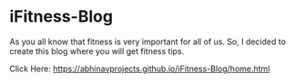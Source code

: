 # iFitness-Blog
As you all know that fitness is very important for all of us. So, I decided to create this blog where you will get fitness tips.
 
 Click Here: https://abhinavprojects.github.io/iFitness-Blog/home.html
